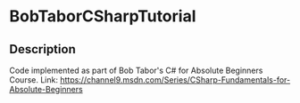 # BobTaborCSharpTutorial
## Description
Code implemented as part of Bob Tabor's C# for Absolute Beginners Course.
Link: https://channel9.msdn.com/Series/CSharp-Fundamentals-for-Absolute-Beginners